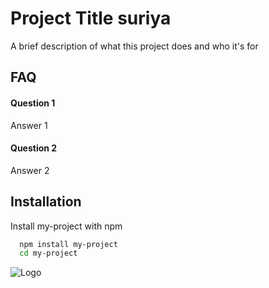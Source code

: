 # Project Title suriya

A brief description of what this project does and who it's for


## FAQ

#### Question 1

Answer 1

#### Question 2

Answer 2


## Installation

Install my-project with npm

```bash
  npm install my-project
  cd my-project
```
    
![Logo](https://dev-to-uploads.s3.amazonaws.com/uploads/articles/th5xamgrr6se0x5ro4g6.png)


